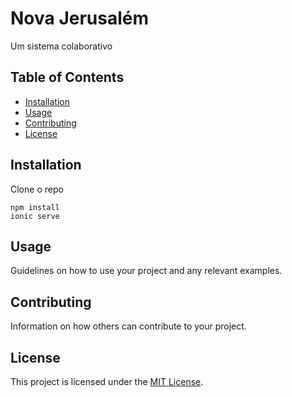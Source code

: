 # Nova Jerusalém

Um sistema colaborativo

## Table of Contents

- [Installation](#installation)
- [Usage](#usage)
- [Contributing](#contributing)
- [License](#license)

## Installation

Clone o repo

    npm install
    ionic serve

## Usage

Guidelines on how to use your project and any relevant examples.

## Contributing

Information on how others can contribute to your project.

## License

This project is licensed under the [MIT License](https://opensource.org/licenses/MIT).


